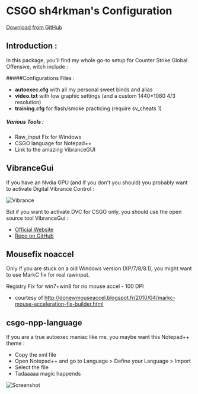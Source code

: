 
# CSGO sh4rkman's Configuration
[Download from GitHub](https://github.com/sh4rkman/CSGO_CONFIG/archive/master.zip "Dowload!")  


## Introduction :


In this package, you'll find my whole go-to setup for Counter Strike Global Offensive, witch include :  

#####Configurations Files :
- **autoexec.cfg** with all my personal sweet binds and alias
- **video.txt** with low graphic settings (and a custom 1440*1080 4/3 resolution)
- **training.cfg** for flash/smoke practicing (require sv_cheats 1)  

##### Various Tools :  
- Raw_input Fix for Windows
- CSGO language for Notepad++  
- Link to the amazing VibranceGUI


## VibranceGui

If you have an Nvdia GPU (and if you don't you should) you probably want to activate Digital Vibrance Control :

![Vibrance](http://i.imgur.com/ZnDDuFC.png?1)

  
But if you want to activate DVC for CSGO only, you should use the open source tool VibranceGui :

- [Official Website](http://vibrancegui.com/ "Dowload")  
- [Repo on GitHub](https://github.com/juvlarN "Code")  


## Mousefix noaccel

Only if you are stuck on a old Windows version  (XP/7/8/8.1), you might want to use MarkC fix for real rawinput.  

Registry Fix for win7+win8 for no mouse accel - 100 DPI
- courtesy of http://donewmouseaccel.blogspot.fr/2010/04/markc-mouse-acceleration-fix-builder.html


## csgo-npp-language 


If you are a true autoexec maniac like me, you maybe want this Notepad++ theme :
- Copy the xml file
- Open Notepad++ and go to Language > Define your Language > Import
- Select the file
- Tadaaaaa magic happends

![Screenshot](http://i.imgur.com/a697ncN.png)

